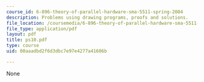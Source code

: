 ```yaml
---
course_id: 6-896-theory-of-parallel-hardware-sma-5511-spring-2004
description: Problems using drawing programs, proofs and solutions.
file_location: /coursemedia/6-896-theory-of-parallel-hardware-sma-5511-spring-2004/00aaadbd2f6d3dbc7e97e4277a41606b_ps10.pdf
file_type: application/pdf
layout: pdf
title: ps10.pdf
type: course
uid: 00aaadbd2f6d3dbc7e97e4277a41606b

---
```

None